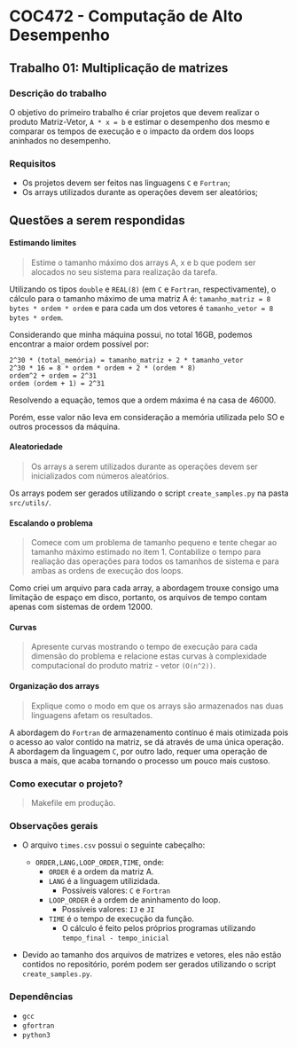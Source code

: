 # COC472 - Computação de Alto Desempenho

## Trabalho 01: Multiplicação de matrizes

### Descrição do trabalho
O objetivo do primeiro trabalho é criar projetos que devem realizar o produto Matriz-Vetor, `A * x = b` e estimar o desempenho dos mesmo e comparar os tempos de execução e o impacto da ordem dos loops aninhados no desempenho.

### Requisitos
- Os projetos devem ser feitos nas linguagens `C` e `Fortran`;
- Os arrays utilizados durante as operações devem ser aleatórios;

## Questões a serem respondidas

#### Estimando limites
> Estime o tamanho máximo dos arrays A, x e b que podem ser alocados no seu sistema para realização da tarefa.

Utilizando os tipos `double` e `REAL(8)` (em `C` e `Fortran`, respectivamente), o cálculo para o tamanho máximo de uma matriz A é: `tamanho_matriz = 8 bytes * ordem * ordem` e para cada um dos vetores é `tamanho_vetor = 8 bytes * ordem`.

Considerando que minha máquina possui, no total 16GB, podemos encontrar a maior ordem possível por:
```
2^30 * (total_memória) = tamanho_matriz + 2 * tamanho_vetor
2^30 * 16 = 8 * ordem * ordem + 2 * (ordem * 8)
ordem^2 + ordem = 2^31
ordem (ordem + 1) = 2^31
```

Resolvendo a equação, temos que a ordem máxima é na casa de 46000.

Porém, esse valor não leva em consideração a memória utilizada pelo SO e outros processos da máquina.

#### Aleatoriedade
> Os arrays a serem utilizados durante as operações devem ser inicializados com números aleatórios.

Os arrays podem ser gerados utilizando o script `create_samples.py` na pasta `src/utils/`.

#### Escalando o problema
> Comece com um problema de tamanho pequeno e tente chegar ao tamanho máximo estimado no item 1. Contabilize o tempo para realiação das operações para todos os tamanhos de sistema e para ambas as ordens de execução dos loops.

Como criei um arquivo para cada array, a abordagem trouxe consigo uma limitação de espaço em disco, portanto, os arquivos de tempo contam apenas com sistemas de ordem 12000.

#### Curvas
> Apresente curvas mostrando o tempo de execução para cada dimensão do problema e relacione estas curvas à complexidade computacional do produto matriz - vetor `(O(n^2))`.

#### Organização dos arrays
> Explique como o modo em que os arrays são armazenados nas duas linguagens afetam os resultados.

A abordagem do `Fortran` de armazenamento contínuo é mais otimizada pois o acesso ao valor contido na matriz, se dá através de uma única operação. A abordagem da linguagem `C`, por outro lado, requer uma operação de busca a mais, que acaba tornando o processo um pouco mais custoso.

### Como executar o projeto?

> Makefile em produção.

### Observações gerais

- O arquivo `times.csv` possui o seguinte cabeçalho:
  - `ORDER,LANG,LOOP_ORDER,TIME`, onde:
	- `ORDER` é a ordem da matriz A.
    - `LANG` é a linguagem utilizidada.
	  - Possíveis valores: `C` e `Fortran`
	- `LOOP_ORDER` é a ordem de aninhamento do loop.
	  - Possíveis valores: `IJ` e `JI`
	- `TIME` é o tempo de execução da função.
	  - O cálculo é feito pelos próprios programas utilizando `tempo_final - tempo_inicial`

- Devido ao tamanho dos arquivos de matrizes e vetores, eles não estão contidos no repositório, porém podem ser gerados utilizando o script `create_samples.py`.


### Dependências

- `gcc`
- `gfortran`
- `python3`
